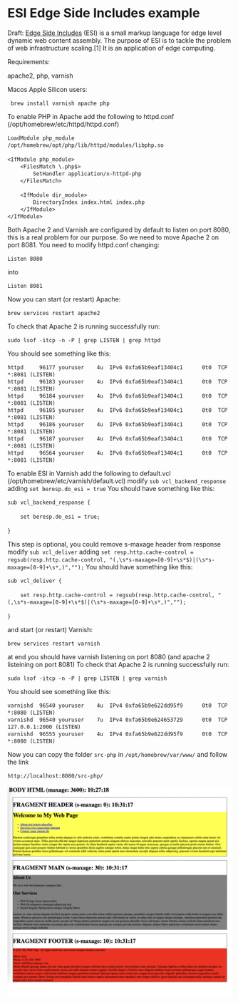 ESI Edge Side Includes example 
==============================

Draft: [Edge Side Includes](https://en.wikipedia.org/wiki/Edge_Side_Includes) (ESI) is a small markup language for edge level dynamic web content assembly. The purpose of ESI is to tackle the problem of web infrastructure scaling.[1] It is an application of edge computing.

Requirements:

apache2, php, varnish

Macos Apple Silicon users:

     brew install varnish apache php

To enable PHP in Apache add the following to httpd.conf (/opt/homebrew/etc/httpd/httpd.conf) 

    LoadModule php_module /opt/homebrew/opt/php/lib/httpd/modules/libphp.so

    <IfModule php_module>
        <FilesMatch \.php$>
            SetHandler application/x-httpd-php
        </FilesMatch>

        <IfModule dir_module>
            DirectoryIndex index.html index.php
        </IfModule>
    </IfModule>

Both Apache 2 and Varnish are configured by default to listen on port 8080, this is a real problem for our purpose.
So we need to move Apache 2 on port 8081. You need to modify httpd.conf changing:

    Listen 8080

into

    Listen 8081
 
Now you can start (or restart) Apache:

    brew services restart apache2

To check that Apache 2 is running successfully run:

    sudo lsof -itcp -n -P | grep LISTEN | grep httpd

You should see something like this:

    httpd     96177 youruser    4u  IPv6 0xfa65b9eaf13404c1      0t0  TCP *:8081 (LISTEN)
    httpd     96183 youruser    4u  IPv6 0xfa65b9eaf13404c1      0t0  TCP *:8081 (LISTEN)
    httpd     96184 youruser    4u  IPv6 0xfa65b9eaf13404c1      0t0  TCP *:8081 (LISTEN)
    httpd     96185 youruser    4u  IPv6 0xfa65b9eaf13404c1      0t0  TCP *:8081 (LISTEN)
    httpd     96186 youruser    4u  IPv6 0xfa65b9eaf13404c1      0t0  TCP *:8081 (LISTEN)
    httpd     96187 youruser    4u  IPv6 0xfa65b9eaf13404c1      0t0  TCP *:8081 (LISTEN)
    httpd     96564 youruser    4u  IPv6 0xfa65b9eaf13404c1      0t0  TCP *:8081 (LISTEN)

To enable ESI in Varnish add the following to default.vcl (/opt/homebrew/etc/varnish/default.vcl) 
modify `sub vcl_backend_response` adding `set beresp.do_esi = true` 
You should have something like this:

    sub vcl_backend_response {

        set beresp.do_esi = true;

    }

This step is optional, you could remove s-maxage header from response
modify `sub vcl_deliver` adding `set resp.http.cache-control = regsub(resp.http.cache-control, "(,\s*s-maxage=[0-9]+\s*$)|(\s*s-maxage=[0-9]+\s*,)","");` 
You should have something like this:

    sub vcl_deliver {

        set resp.http.cache-control = regsub(resp.http.cache-control, "(,\s*s-maxage=[0-9]+\s*$)|(\s*s-maxage=[0-9]+\s*,)","");

    }

and start (or restart) Varnish:

    brew services restart varnish

at end you should have varnish listening on port 8080 (and apache 2 listeining on port 8081)
To check that Apache 2 is running successfully run:

    sudo lsof -itcp -n -P | grep LISTEN | grep varnish

You should see something like this:

    varnishd  96540 youruser    4u  IPv4 0xfa65b9e622dd95f9      0t0  TCP *:8080 (LISTEN)
    varnishd  96540 youruser    7u  IPv4 0xfa65b9e624653729      0t0  TCP 127.0.0.1:2000 (LISTEN)
    varnishd  96555 youruser    4u  IPv4 0xfa65b9e622dd95f9      0t0  TCP *:8080 (LISTEN)

Now you can copy the folder `src-php` in `/opt/homebrew/var/www/` and follow the link

    http://localhost:8080/src-php/

![index.php](index-php.png)